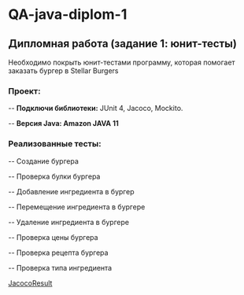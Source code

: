 # QA-java-diplom-1

## Дипломная работа (задание 1: юнит-тесты)

Необходимо покрыть юнит-тестами программу, которая помогает заказать бургер в Stellar Burgers

### Проект:

-- **Подключи библиотеки:** JUnit 4, Jacoco, Mockito.

-- **Версия Java: Amazon JAVA 11**

### Реализованные тесты:

-- Создание бургера

-- Проверка булки бургера

-- Добавление ингредиента в бургер

-- Перемещение ингредиента в бургере

-- Удаление ингредиента в бургере

-- Проверка цены бургера

-- Проверка рецепта бургера

-- Проверка типа ингредиента



[JacocoResult](https://github.com/AndrewAlekseev/QA-java-15-diplom-1/blob/develop1/target/site/jacoco/index.html)
